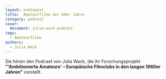 ```yaml
---
layout: audiopost
title:  Amateurfilme der 60er Jahre
category: podcast
cover:
  document: julia-wack-podcast
tags:
  - Amateurfilme
authors:
  - Julia Wack
---
```

Sie hören den Podcast von Julia Wack, die ihr Forschungsprojekt **"'Ambitionierte Amateure' – Europäische Filmclubs in den langen 1960er Jahren"** vorstellt.
